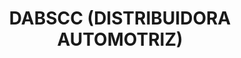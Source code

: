---
title: "DABSCC (DISTRIBUIDORA AUTOMOTRIZ)"
url: /quito/dabscc-distribuidora-automotriz/
shop: Autowerkstatt
---